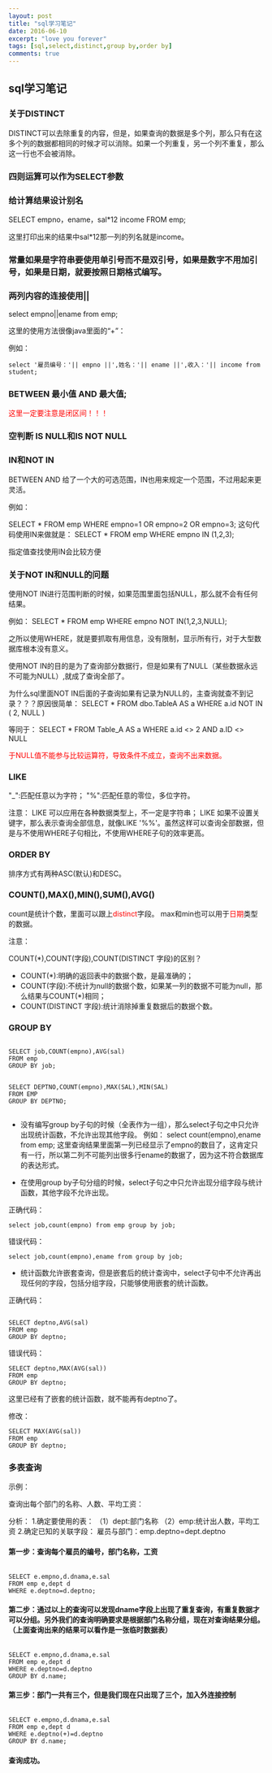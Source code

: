 ```yaml
---
layout: post
title: "sql学习笔记"
date: 2016-06-10
excerpt: "love you forever"
tags: [sql,select,distinct,group by,order by]
comments: true
---
```



## sql学习笔记

### 关于DISTINCT

DISTINCT可以去除重复的内容，但是，如果查询的数据是多个列，那么只有在这多个列的数据都相同的时候才可以消除。如果一个列重复，另一个列不重复，那么这一行也不会被消除。

### 四则运算可以作为SELECT参数

### 给计算结果设计别名

SELECT empno，ename，sal*12 income FROM emp;

这里打印出来的结果中sal*12那一列的列名就是income。

### 常量如果是字符串要使用单引号而不是双引号，如果是数字不用加引号，如果是日期，就要按照日期格式编写。

### 两列内容的连接使用||

select empno||ename from emp;

这里的使用方法很像java里面的“+”：

<font face="黑体">例如：</font>

	select '雇员编号：'|| empno ||',姓名：'|| ename ||',收入：'|| income from student;


### BETWEEN 最小值 AND 最大值;

<font color="red">这里一定要注意是闭区间！！！</font>

### 空判断 IS NULL和IS NOT NULL

### IN和NOT IN

BETWEEN AND 给了一个大的可选范围，IN也用来规定一个范围，不过用起来更灵活。

<font face="黑体">例如：</font>

SELECT * FROM emp WHERE empno=1 OR empno=2 OR empno=3;
这句代码使用IN来做就是：
SELECT * FROM emp WHERE empno IN (1,2,3);

指定值查找使用IN会比较方便


### 关于NOT IN和NULL的问题

使用NOT IN进行范围判断的时候，如果范围里面包括NULL，那么就不会有任何结果。

<font face="黑体">例如：</font>
SELECT * FROM emp WHERE empno NOT IN(1,2,3,NULL);

之所以使用WHERE，就是要抓取有用信息，没有限制，显示所有行，对于大型数据库根本没有意义。

使用NOT IN的目的是为了查询部分数据行，但是如果有了NULL（某些数据永远不可能为NULL）,就成了查询全部了。



为什么sql里面NOT IN后面的子查询如果有记录为NULL的，主查询就查不到记录？？？原因很简单：
SELECT *
FROM dbo.TableA AS a
WHERE a.id NOT IN ( 2, NULL )

等同于：
SELECT *
FROM Table_A AS a
WHERE a.id <> 2
AND a.ID <> NULL



<font color="red">于NULL值不能参与比较运算符，导致条件不成立，查询不出来数据。</font>


### LIKE

"_":匹配任意以为字符；
"%":匹配任意的零位，多位字符。

<font face="黑体">注意：</font>
LIKE 可以应用在各种数据类型上，不一定是字符串；
LIKE 如果不设置关键字，那么表示查询全部信息，就像LIKE '%%'。虽然这样可以查询全部数据，但是与不使用WHERE子句相比，不使用WHERE子句的效率更高。

### ORDER BY

排序方式有两种ASC(默认)和DESC。


### COUNT(),MAX(),MIN(),SUM(),AVG()

count是统计个数，里面可以跟上<font color="red">distinct</font>字段。
max和min也可以用于<font color="red">日期</font>类型的数据。

<font face="黑体">注意：</font>

COUNT(*),COUNT(字段),COUNT(DISTINCT 字段)的区别？

* COUNT(*):明确的返回表中的数据个数，是最准确的；
* COUNT(字段):不统计为null的数据个数，如果某一列的数据不可能为null，那么结果与COUNT(*)相同；
* COUNT(DISTINCT 字段):统计消除掉重复数据后的数据个数。



### GROUP BY

```

SELECT job,COUNT(empno),AVG(sal)
FROM emp
GROUP BY job;

```


```

SELECT DEPTNO,COUNT(empno),MAX(SAL),MIN(SAL)
FROM EMP
GROUP BY DEPTNO;


```
* 没有编写group by子句的时候（全表作为一组），那么select子句之中只允许出现统计函数，不允许出现其他字段。
例如：
select count(empno),ename from emp;
这里查询结果里面第一列已经显示了empno的数目了，这肯定只有一行，所以第二列不可能列出很多行ename的数据了，因为这不符合数据库的表达形式。


* 在使用group by子句分组的时候，select子句之中只允许出现分组字段与统计函数，其他字段不允许出现。

正确代码：
```
select job,count(empno) from emp group by job;
```

错误代码：
```
select job,count(empno),ename from group by job; 
```

* 统计函数允许嵌套查询，但是嵌套后的统计查询中，select子句中不允许再出现任何的字段，包括分组字段，只能够使用嵌套的统计函数。

正确代码：

```

SELECT deptno,AVG(sal)
FROM emp 
GROUP BY deptno;

```

错误代码：

```
SELECT deptno,MAX(AVG(sal))
FROM emp
GROUP BY deptno;
```
这里已经有了嵌套的统计函数，就不能再有deptno了。


修改：

```
SELECT MAX(AVG(sal))
FROM emp
GROUP BY deptno;

```

### 多表查询

<font face="黑体">示例：</font>

查询出每个部门的名称、人数、平均工资：

分析：
1.确定要使用的表：
（1）dept:部门名称
（2）emp:统计出人数，平均工资
2.确定已知的关联字段：
雇员与部门：emp.deptno=dept.deptno


#### 第一步：查询每个雇员的编号，部门名称，工资
```

SELECT e.empno,d.dnama,e.sal
FROM emp e,dept d
WHERE e.deptno=d.deptno;

```

#### 第二步：通过以上的查询可以发现dname字段上出现了重复查询，有重复数据才可以分组。另外我们的查询明确要求是根据部门名称分组，现在对查询结果分组。（上面查询出来的结果可以看作是一张临时数据表）

```

SELECT e.empno,d.dnama,e.sal
FROM emp e,dept d
WHERE e.deptno=d.deptno
GROUP BY d.name;

```

#### 第三步：部门一共有三个，但是我们现在只出现了三个，加入外连接控制

```

SELECT e.empno,d.dnama,e.sal
FROM emp e,dept d
WHERE e.deptno(+)=d.deptno
GROUP BY d.name;

```

#### 查询成功。











<html>
<div class="ds-thread" data-thread-key="http://kongzheng1993.github.io/kongzheng1993-sql/" data-title="lover" data-url="http://kongzheng1993.github.io/kongzheng1993-sql/"></div>
<!-- 多说评论框 end -->
<!-- 多说公共JS代码 start (一个网页只需插入一次) -->
<script type="text/javascript">
var duoshuoQuery = {short_name:"kongzheng1993"};
	(function() {
		var ds = document.createElement('script');
		ds.type = 'text/javascript';ds.async = true;
		ds.src = (document.location.protocol == 'https:' ? 'https:' : 'http:') + '//static.duoshuo.com/embed.js';
		ds.charset = 'UTF-8';
		(document.getElementsByTagName('head')[0] 
		 || document.getElementsByTagName('body')[0]).appendChild(ds);
	})();
</script>
</html>
